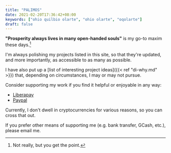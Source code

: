 ```yaml
---
title: "PALIMOS"
date: 2021-02-20T17:36:42+08:00
keywords: ["ohio quilbio olarte", "ohio olarte", "oqolarte"]
draft: false
---
```


**"Prosperity always lives in many open-handed souls"** is my go-to maxim these days.[^1]

I'm always polishing my projects listed in this site, so that they're updated, and more importantly, as accessible to as many as possible.

I have also put up a [list of interesting project ideas]({{< ref "di-why.md" >}}) that, depending on circumstances, I may or may not pursue.

Consider supporting my work if you find it helpful or enjoyable in any way:   
- [Liberapay](https://liberapay.com/oqo_frxbj/donate)  
- [Paypal](https://paypal.me/oqolarte)  

Currently, I don't dwell in cryptocurrencies for various reasons, so you can cross that out.

If you prefer other means of supporting me (e.g. bank transfer, GCash, etc.), please email me.

[^1]: Not really, but you get the point.

